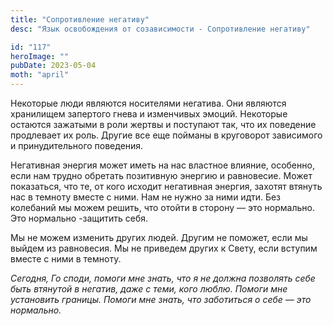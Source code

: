 ```yaml
---
title: "Сопротивление негативу"
desc: "Язык освобождения от созависимости - Сопротивление негативу"

id: "117"
heroImage: ""
pubDate: 2023-05-04
moth: "april"
---
```


Некоторые люди являются носителями негатива. Они являются хранилищем запертого
гнева и изменчивых эмоций. Некоторые остаются зажатыми в роли жертвы и
поступают так, что их поведение продлевает их роль. Другие все еще пойманы в
круговорот зависимого и принудительного поведения.

Негативная энергия может иметь на нас властное влияние, особенно, если нам
трудно обретать позитивную энергию и равновесие. Может показаться, что те, от
кого исходит негативная энергия, захотят втянуть нас в темноту вместе с ними.
Нам не нужно за ними идти. Без колебаний мы можем решить, что отойти в сторону
— это нормально. Это нормально -защитить себя.

Мы не можем изменить других людей. Другим не поможет, если мы выйдем из
равновесия. Мы не приведем других к Свету, если вступим вместе с ними в
темноту.

_Сегодня,_ _Го_ _споди,_ _помоги_ _мне_ _знать,_ _что_ _я_ _не_ _должна_
_позволять_ _себе_ _быть_ _втянутой_ _в_ _негатив,_ _даже_ _с_ _теми,_ _кого_
_люблю._ _Помоги_ _мне_ _установить_ _границы._ _Помоги_ _мне_ _знать,_ _что_
_заботиться_ _о_ _себе_ _—_ _это_ _нормально._
